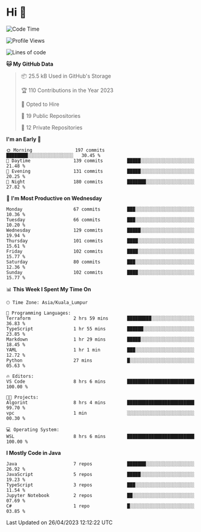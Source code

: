<h1>Hi 👋</h1>

<!--START_SECTION:waka-->
![Code Time](http://img.shields.io/badge/Code%20Time-173%20hrs%2029%20mins-blue)

![Profile Views](http://img.shields.io/badge/Profile%20Views-1-blue)

![Lines of code](https://img.shields.io/badge/From%20Hello%20World%20I%27ve%20Written-652.0%20thousand%20lines%20of%20code-blue)

**🐱 My GitHub Data** 

> 📦 25.5 kB Used in GitHub's Storage 
 > 
> 🏆 110 Contributions in the Year 2023
 > 
> 💼 Opted to Hire
 > 
> 📜 19 Public Repositories 
 > 
> 🔑 12 Private Repositories 
 > 
**I'm an Early 🐤** 

```text
🌞 Morning                197 commits         ████████░░░░░░░░░░░░░░░░░   30.45 % 
🌆 Daytime                139 commits         █████░░░░░░░░░░░░░░░░░░░░   21.48 % 
🌃 Evening                131 commits         █████░░░░░░░░░░░░░░░░░░░░   20.25 % 
🌙 Night                  180 commits         ███████░░░░░░░░░░░░░░░░░░   27.82 % 
```
📅 **I'm Most Productive on Wednesday** 

```text
Monday                   67 commits          ███░░░░░░░░░░░░░░░░░░░░░░   10.36 % 
Tuesday                  66 commits          ███░░░░░░░░░░░░░░░░░░░░░░   10.20 % 
Wednesday                129 commits         █████░░░░░░░░░░░░░░░░░░░░   19.94 % 
Thursday                 101 commits         ████░░░░░░░░░░░░░░░░░░░░░   15.61 % 
Friday                   102 commits         ████░░░░░░░░░░░░░░░░░░░░░   15.77 % 
Saturday                 80 commits          ███░░░░░░░░░░░░░░░░░░░░░░   12.36 % 
Sunday                   102 commits         ████░░░░░░░░░░░░░░░░░░░░░   15.77 % 
```


📊 **This Week I Spent My Time On** 

```text
🕑︎ Time Zone: Asia/Kuala_Lumpur

💬 Programming Languages: 
Terraform                2 hrs 59 mins       █████████░░░░░░░░░░░░░░░░   36.83 % 
TypeScript               1 hr 55 mins        ██████░░░░░░░░░░░░░░░░░░░   23.85 % 
Markdown                 1 hr 29 mins        █████░░░░░░░░░░░░░░░░░░░░   18.45 % 
YAML                     1 hr 1 min          ███░░░░░░░░░░░░░░░░░░░░░░   12.72 % 
Python                   27 mins             █░░░░░░░░░░░░░░░░░░░░░░░░   05.63 % 

🔥 Editors: 
VS Code                  8 hrs 6 mins        █████████████████████████   100.00 % 

🐱‍💻 Projects: 
Algorint                 8 hrs 4 mins        █████████████████████████   99.70 % 
vpc                      1 min               ░░░░░░░░░░░░░░░░░░░░░░░░░   00.30 % 

💻 Operating System: 
WSL                      8 hrs 6 mins        █████████████████████████   100.00 % 
```

**I Mostly Code in Java** 

```text
Java                     7 repos             ███████░░░░░░░░░░░░░░░░░░   26.92 % 
JavaScript               5 repos             █████░░░░░░░░░░░░░░░░░░░░   19.23 % 
TypeScript               3 repos             ███░░░░░░░░░░░░░░░░░░░░░░   11.54 % 
Jupyter Notebook         2 repos             ██░░░░░░░░░░░░░░░░░░░░░░░   07.69 % 
C#                       1 repo              █░░░░░░░░░░░░░░░░░░░░░░░░   03.85 % 
```




 Last Updated on 26/04/2023 12:12:22 UTC
<!--END_SECTION:waka-->
